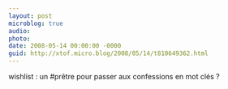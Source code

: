 ```yaml
---
layout: post
microblog: true
audio: 
photo: 
date: 2008-05-14 00:00:00 -0000
guid: http://xtof.micro.blog/2008/05/14/t810649362.html
---
```

wishlist : un #prêtre pour passer aux confessions en mot clés ?
